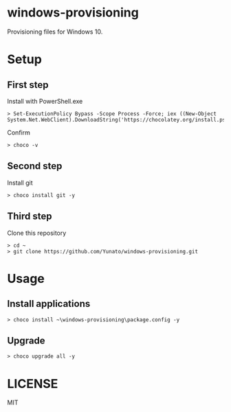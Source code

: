 # windows-provisioning
Provisioning files for Windows 10.

# Setup
## First step

Install with PowerShell.exe

```
> Set-ExecutionPolicy Bypass -Scope Process -Force; iex ((New-Object System.Net.WebClient).DownloadString('https://chocolatey.org/install.ps1'))
```

Confirm

```
> choco -v
```

## Second step

Install git

```
> choco install git -y
```

## Third step

Clone this repository

```
> cd ~
> git clone https://github.com/Yunato/windows-provisioning.git
```

# Usage

## Install applications

```
> choco install ~\windows-provisioning\package.config -y
```

## Upgrade

```
> choco upgrade all -y
```

# LICENSE
MIT
